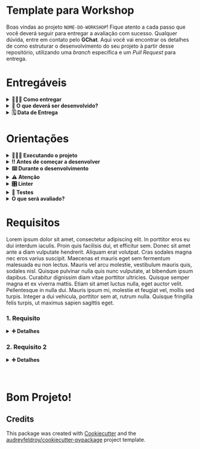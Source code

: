 # Template para Workshop
Boas vindas ao projeto `NOME-DO-WORKSHOP`! Fique atento a cada passo que você deverá seguir para entregar a avaliação com sucesso. Qualquer dúvida, entre em contato pelo **GChat**. Aqui você vai encontrar os detalhes de como estruturar o desenvolvimento do seu projeto à partir desse repositório, utilizando uma _branch_ específica e um _Pull Request_ para entrega.

# Entregáveis
<details>
<summary><b>🤷🏽‍♀️ Como entregar</b></summary>

Para entregar o seu projeto, você deverá fazer um _Pull Request_ neste repositório.!
Lembre-se que você pode consultar o conteúdo do workshop de _Git e Github_ sempre que precisar.

Seu _Pull Request_ deverá estar no seguinte formato:
`[Seu Nome e Sobrenome] - Avaliação Workshop NOME-DO-WORKSHOP`

</details>

<details>
<summary><b>📝 O que deverá ser desenvolvido?</b></summary>
Lorem ipsum dolor sit amet, consectetur adipiscing elit. In porttitor eros eu dui interdum iaculis. Proin quis facilisis dui, et efficitur sem. Donec sit amet ante a diam vulputate hendrerit. Aliquam erat volutpat. Cras sodales magna nec eros varius suscipit. Maecenas et mauris eget sem fermentum malesuada eu non lectus. Mauris vel arcu molestie, vestibulum mauris quis, sodales nisl. Quisque pulvinar nulla quis nunc vulputate, at bibendum ipsum dapibus. Curabitur dignissim diam vitae porttitor ultricies. Quisque semper magna et ex viverra mattis. Etiam sit amet luctus nulla, eget auctor velit. Pellentesque in nulla dui. Mauris ipsum mi, molestie et feugiat vel, mollis sed turpis. Integer a dui vehicula, porttitor sem at, rutrum nulla. Quisque fringilla felis turpis, ut maximus sapien sagittis eget.

</details>

<details>
<summary><b>🗓 Data de Entrega</b></summary>

- Este projeto é `INDIVIDUAL`.
- Será `1` turno de desenvolvimento para a entrega.
- A data limite de entrega será divulgada no `Classroom` da turma.
- Commits feitos após o horário de entrega serão desconsiderados.
</details>

# Orientações
<details>
<summary><b>🧑🏽‍🏫 Executando o projeto</b></summary>

Lorem ipsum dolor sit amet, consectetur adipiscing elit. In porttitor eros eu dui interdum iaculis. Proin quis facilisis dui, et efficitur sem. Donec sit amet ante a diam vulputate hendrerit. Aliquam erat volutpat. Cras sodales magna nec eros varius suscipit. Maecenas et mauris eget sem fermentum malesuada eu non lectus. Mauris vel arcu molestie, vestibulum mauris quis, sodales nisl. Quisque pulvinar nulla quis nunc vulputate, at bibendum ipsum dapibus. Curabitur dignissim diam vitae porttitor ultricies. Quisque semper magna et ex viverra mattis. Etiam sit amet luctus nulla, eget auctor velit. Pellentesque in nulla dui. Mauris ipsum mi, molestie et feugiat vel, mollis sed turpis. Integer a dui vehicula, porttitor sem at, rutrum nulla. Quisque fringilla felis turpis, ut maximus sapien sagittis eget.
</details>

<details>
<summary><b>‼️ Antes de começar a desenvolver</b></summary>

1. Clone o repositório.
2. Entre na pasta do repositório que você acabou de clonar.
3. Crie uma `branch` com seu nome e sobrenome, seguindo o padrão `nome-sobrenome`, à partir da `main`.
4. Instale as dependências do projeto com <code>poetry install --all-groups</code>.
5. Faça o commit inicial e suba sua `branch` para o repositório remoto.
6. Crie um _Pull Request_ para a `main` do repositório.

<b>Atenção:</b> **Não** tente dar <code>Merge</code> do seu código na main.

</details>

<details>
<summary><b>⌨️ Durante o desenvolvimento</b></summary>

- Faça _commits_ frequentes das alterações que fizer no seu código. Uma boa métrica é fazer um _commit_ a cada requisito da avaliação que for implementado.
- Lembre-se de sempre, após alguns _commits_, atualizar o repositório remoto com um `git push`.
- Lembre-se de usar **commits semânticos** para deixar seu _Pull Request_ organizado, e criar o hábito.

</details>

<details>
<summary><b>⚠️ Atenção</b></summary>

- O projeto deve ser desenvolvido na ordem dos requisitos.
- Crie os diretórios, arquivos, classes e funções **EXATAMENTE** como estão descritos nos requisitos, caso contrário, os testes irão falhar.

</details>

<details>
<summary><b>🎛 Linter</b></summary>

Utilizaremos o `Ruff` para fazer a análise estática do seu código.

Este projeto já vem com todas as dependências configuradas. Para executar o linter no seu código, basta executar o seguinte comando:
```bash
# Executando o linter
poetry run task lint
```

O `Ruff` irá verificar se o seu código está de acordo com as boas práticas, e apontar caso haja algum erro. Corrija os erros antes de subir o seu código para o repositório remoto.

</details>

<details>
<summary><b>🧪 Testes</b></summary

Para executar os testes localmente, basta executar o comando:
```bash
# Executando os testes
poetry run task test
```
O `pytest` irá executar todos os testes do projeto, e mostrar o resultado no terminal. Caso algum teste falhe, verifique o erro e corrija o seu código.

<b>⚠️ IMPORTANTE:</b> Não altere ou apague os testes, eles são a base para garantir que o seu código está funcionando corretamente. Caso algum teste falhe, verifique o seu código e faça as correções necessárias.

</details>

<details>
<summary><b>O que será avaliado?</b></summary>

A execução correta dos testes garante que seu código está funcionando corretamente. Além disso, para definir sua nota, levaremos em consideração os seguintes pontos:

- Organização do código
- Clareza e legibilidade do código
- Uso correto do `RESULTADO-DO-WORKSHOP`
- Adequação às boas práticas e regras de estilo

É importante lembrar que caso seja percebido uma cópia de código, seja de outro residente ou de ferramentas de IA como `ChatGPT`, `Copilot`, `Gemini`, `Deepseek`, entre outros, a avaliação será zerada. A intenção dessa avaliação é que você demonstre o que aprendeu durante o workshop, e não apenas reproduza um código que não entende. Qualquer dúvida, siga os passos:

1. Leia a mensagem de erro do terminal e tente entender o que ela está sinalizando.
2. Revise o conteúdo das aulas do _workshop_.
3. Busque na documentação oficial do `ALVO-DO-WORKSHOP`.
4. Pergunte ao instrutor do workshop.

</details>


# Requisitos

Lorem ipsum dolor sit amet, consectetur adipiscing elit. In porttitor eros eu dui interdum iaculis. Proin quis facilisis dui, et efficitur sem. Donec sit amet ante a diam vulputate hendrerit. Aliquam erat volutpat. Cras sodales magna nec eros varius suscipit. Maecenas et mauris eget sem fermentum malesuada eu non lectus. Mauris vel arcu molestie, vestibulum mauris quis, sodales nisl. Quisque pulvinar nulla quis nunc vulputate, at bibendum ipsum dapibus. Curabitur dignissim diam vitae porttitor ultricies. Quisque semper magna et ex viverra mattis. Etiam sit amet luctus nulla, eget auctor velit. Pellentesque in nulla dui. Mauris ipsum mi, molestie et feugiat vel, mollis sed turpis. Integer a dui vehicula, porttitor sem at, rutrum nulla. Quisque fringilla felis turpis, ut maximus sapien sagittis eget.

### 1. Requisito 
<details>
<summary><strong>➕ Detalhes </strong></summary>
Lorem ipsum dolor sit amet, consectetur adipiscing elit. In porttitor eros eu dui interdum iaculis. Proin quis facilisis dui, et efficitur sem. Donec sit amet ante a diam vulputate hendrerit. Aliquam erat volutpat. Cras sodales magna nec eros varius suscipit. Maecenas et mauris eget sem fermentum malesuada eu non lectus. Mauris vel arcu molestie, vestibulum mauris quis, sodales nisl. Quisque pulvinar nulla quis nunc vulputate, at bibendum ipsum dapibus. Curabitur dignissim diam vitae porttitor ultricies. Quisque semper magna et ex viverra mattis. Etiam sit amet luctus nulla, eget auctor velit. Pellentesque in nulla dui. Mauris ipsum mi, molestie et feugiat vel, mollis sed turpis. Integer a dui vehicula, porttitor sem at, rutrum nulla. Quisque fringilla felis turpis, ut maximus sapien sagittis eget.

</details>

### 2. Requisito 2
<details>
<summary><strong>➕ Detalhes </strong></summary>
Lorem ipsum dolor sit amet, consectetur adipiscing elit. In porttitor eros eu dui interdum iaculis. Proin quis facilisis dui, et efficitur sem. Donec sit amet ante a diam vulputate hendrerit. Aliquam erat volutpat. Cras sodales magna nec eros varius suscipit. Maecenas et mauris eget sem fermentum malesuada eu non lectus. Mauris vel arcu molestie, vestibulum mauris quis, sodales nisl. Quisque pulvinar nulla quis nunc vulputate, at bibendum ipsum dapibus. Curabitur dignissim diam vitae porttitor ultricies. Quisque semper magna et ex viverra mattis. Etiam sit amet luctus nulla, eget auctor velit. Pellentesque in nulla dui. Mauris ipsum mi, molestie et feugiat vel, mollis sed turpis. Integer a dui vehicula, porttitor sem at, rutrum nulla. Quisque fringilla felis turpis, ut maximus sapien sagittis eget.

</details>

<br/>
<br/>

# Bom Projeto!

## Credits

This package was created with [Cookiecutter](https://github.com/audreyfeldroy/cookiecutter) and the [audreyfeldroy/cookiecutter-pypackage](https://github.com/audreyfeldroy/cookiecutter-pypackage) project template.
